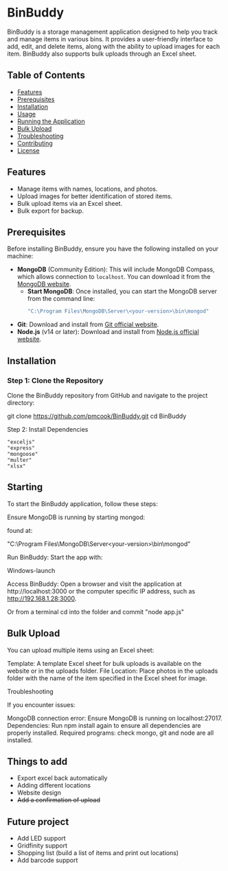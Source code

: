 # BinBuddy

BinBuddy is a storage management application designed to help you track and manage items in various bins. It provides a user-friendly interface to add, edit, and delete items, along with the ability to upload images for each item. BinBuddy also supports bulk uploads through an Excel sheet.

## Table of Contents

- [Features](#features)
- [Prerequisites](#prerequisites)
- [Installation](#installation)
- [Usage](#usage)
- [Running the Application](#running-the-application)
- [Bulk Upload](#bulk-upload)
- [Troubleshooting](#troubleshooting)
- [Contributing](#contributing)
- [License](#license)

## Features

- Manage items with names, locations, and photos.
- Upload images for better identification of stored items.
- Bulk upload items via an Excel sheet.
- Bulk export for backup. 

## Prerequisites

Before installing BinBuddy, ensure you have the following installed on your machine:

- **MongoDB** (Community Edition): This will include MongoDB Compass, which allows connection to `localhost`. You can download it from the [MongoDB website](https://www.mongodb.com/try/download/community).
  - **Start MongoDB**: Once installed, you can start the MongoDB server from the command line:
    ```bash
    "C:\Program Files\MongoDB\Server\<your-version>\bin\mongod"
    ```
- **Git**: Download and install from [Git official website](https://git-scm.com/).
- **Node.js** (v14 or later): Download and install from [Node.js official website](https://nodejs.org/).

## Installation

### Step 1: Clone the Repository

Clone the BinBuddy repository from GitHub and navigate to the project directory:


git clone https://github.com/pmcook/BinBuddy.git
cd BinBuddy

Step 2: Install Dependencies

    "exceljs"
    "express" 
    "mongoose"
    "multer"
    "xlsx" 


## Starting

To start the BinBuddy application, follow these steps:

Ensure MongoDB is running by starting mongod:

found at:

"C:\Program Files\MongoDB\Server\<your-version>\bin\mongod"

Run BinBuddy: Start the app with:

Windows-launch

Access BinBuddy: Open a browser and visit the application at http://localhost:3000 or the computer specific IP address, such as http://192.168.1.28:3000.

Or from a terminal cd into the folder and commit "node app.js"


## Bulk Upload
You can upload multiple items using an Excel sheet:

Template: A template Excel sheet for bulk uploads is available on the website or in the uploads folder.
File Location: Place photos in the uploads folder with the name of the item specified in the Excel sheet for image.

Troubleshooting

If you encounter issues:

MongoDB connection error: Ensure MongoDB is running on localhost:27017.
Dependencies: Run npm install again to ensure all dependencies are properly installed.
Required programs: check mongo, git and node are all installed.


## Things to add

- Export excel back automatically 
- Adding different locations
- Website design 
- ~~Add a confirmation of upload~~

## Future project

- Add LED support
- Gridfinity support
- Shopping list (build a list of items and print out locations)
- Add barcode support
